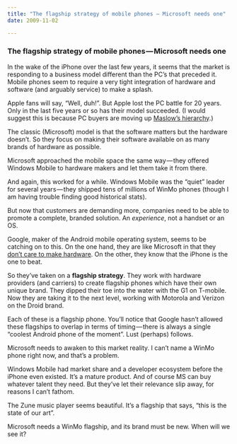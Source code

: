 ```yaml
---
title: "The flagship strategy of mobile phones — Microsoft needs one"
date: 2009-11-02

---
```


### The flagship strategy of mobile phones — Microsoft needs one

In the wake of the iPhone over the last few years, it seems that the market is responding to a business model different than the PC’s that preceded it. Mobile phones seem to require a very tight integration of hardware and software (and arguably service) to make a splash.

Apple fans will say, “Well, duh!”. But Apple lost the PC battle for 20 years. Only in the last five years or so has their model succeeded. (I would suggest this is because PC buyers are moving up [Maslow’s hierarchy](http://en.wikipedia.org/wiki/Maslow%27s_hierarchy_of_needs).)

The classic (Microsoft) model is that the software matters but the hardware doesn’t. So they focus on making their software available on as many brands of hardware as possible.

Microsoft approached the mobile space the same way — they offered Windows Mobile to hardware makers and let them take it from there.

And again, this worked for a while. Windows Mobile was the “quiet” leader for several years — they shipped tens of millions of WinMo phones (though I am having trouble finding good historical stats).

But now that customers are demanding more, companies need to be able to promote a complete, branded solution. An _experience_, not a handset or an OS.

Google, maker of the Android mobile operating system, seems to be catching on to this. On the one hand, they are like Microsoft in that they [don’t care to make hardware](http://news.cnet.com/8301-30684_3-10387677-265.html). On the other, they know that the iPhone is the one to beat.

So they’ve taken on a **flagship strategy**. They work with hardware providers (and carriers) to create flagship phones which have their own unique brand. They dipped their toe into the water with the G1 on T-mobile. Now they are taking it to the next level, working with Motorola and Verizon on the Droid brand.

Each of these is a flagship phone. You’ll notice that Google hasn’t allowed these flagships to overlap in terms of timing — there is always a single “coolest Android phone of the moment”. Lust (perhaps) follows.

Microsoft needs to awaken to this market reality. I can’t name a WinMo phone right now, and that’s a problem.

Windows Mobile had market share and a developer ecosystem before the iPhone even existed. It’s a mature product. And of course MS can buy whatever talent they need. But they’ve let their relevance slip away, for reasons I can’t fathom.

The Zune music player seems beautiful. It’s a flagship that says, “this is the state of our art”.

Microsoft needs a WinMo flagship, and its brand must be new. When will we see it?
